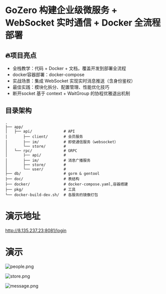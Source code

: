 # GoZero 构建企业级微服务 + WebSocket 实时通信 + Docker 全流程部署
## 🔥项目亮点
* 全栈教学：代码 + Docker + 文档，覆盖开发到部署全流程
* docker容器部署：docker-compose
* 实战场景：集成 WebSocket 实现实时消息推送（含身份鉴权）
* 最佳实践：模块化拆分、配置管理、性能优化技巧
* 断开socket 基于 context + WaitGroup 的协程优雅退出机制
## 目录架构
```
.
├── app/
│   ├── api/              # API
│       ├── client/       # 会员服务
│       ├── im/           # 即使通信服务（websocket）
│       └── store/        # 
│   └── rpc/              # GRPC
│       ├── api/          #  
│       ├── im/           # 消息广播服务
│       ├── store/        # 
│       └── user/         # 
├── db/                   # gorm & gentool
├── doc/                  # 表结构
├── docker/               # docker-compose.yaml,容器搭建
├── pkg/                  # 工具
└── docker-build-dev.sh/  # 各服务的镜像打包
```

# 演示地址
http://8.135.237.23:8081/login

# 演示

![people.png](https://raw.githubusercontent.com/CNSDPan/store/master/static/images/people.png)

![store.png](https://raw.githubusercontent.com/CNSDPan/store/master/static/images/store.png)

![message.png](https://raw.githubusercontent.com/CNSDPan/store/master/static/images/message.png)